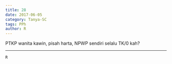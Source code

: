 ```yaml
---
title: 28
date: 2017-06-05
category: Tanya-SC
tags: PPh
author: R
---
```


PTKP wanita kawin, pisah harta, NPWP sendiri selalu TK/0 kah?

---



`R`
